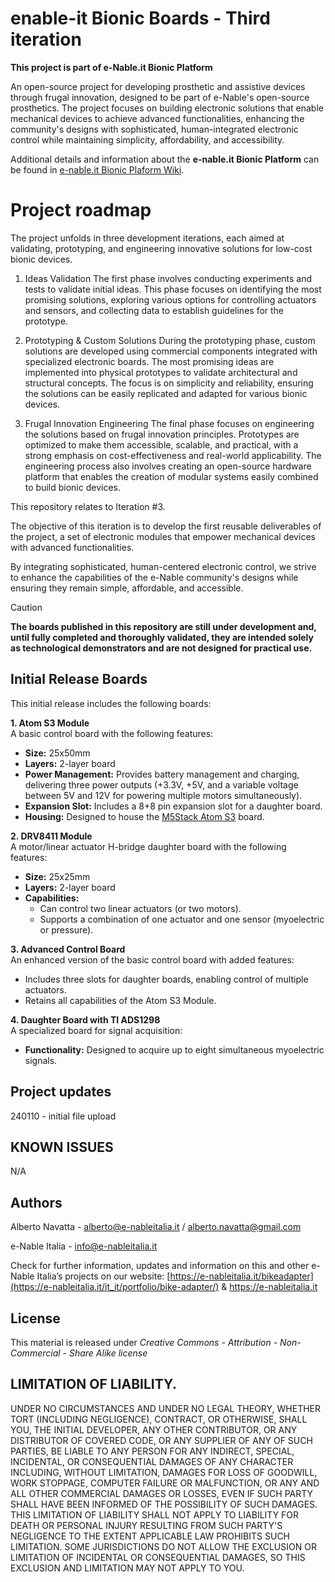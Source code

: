 # enable-it Bionic Boards - Third iteration

**This project is part of e-Nable.it Bionic Platform**

An open-source project for developing prosthetic and assistive devices through frugal innovation, designed to be part of e-Nable's open-source prosthetics. The project focuses on building electronic solutions that enable mechanical devices to achieve advanced functionalities, enhancing the community's designs with sophisticated, human-integrated electronic control while maintaining simplicity, affordability, and accessibility.

Additional details and information about the **e-nable.it Bionic Platform** can be found in [e-nable.it Bionic Plaform Wiki](https://dev.e-nableitalia.it/wiki/spaces/enableit/pages/2195549/e-Nable.it+bionic+platform).


# Project roadmap

The project unfolds in three development iterations, each aimed at validating, prototyping, and engineering innovative solutions for low-cost bionic devices.

1. Ideas Validation
The first phase involves conducting experiments and tests to validate initial ideas. This phase focuses on identifying the most promising solutions, exploring various options for controlling actuators and sensors, and collecting data to establish guidelines for the prototype.

2. Prototyping & Custom Solutions
During the prototyping phase, custom solutions are developed using commercial components integrated with specialized electronic boards. The most promising ideas are implemented into physical prototypes to validate architectural and structural concepts. The focus is on simplicity and reliability, ensuring the solutions can be easily replicated and adapted for various bionic devices.

3. Frugal Innovation Engineering
The final phase focuses on engineering the solutions based on frugal innovation principles. Prototypes are optimized to make them accessible, scalable, and practical, with a strong emphasis on cost-effectiveness and real-world applicability. The engineering process also involves creating an open-source hardware platform that enables the creation of modular systems easily combined to build bionic devices.

This repository relates to Iteration #3.

The objective of this iteration is to develop the first reusable deliverables of the project, a set of electronic modules that empower mechanical devices with advanced functionalities. 

By integrating sophisticated, human-centered electronic control, we strive to enhance the capabilities of the e-Nable community's designs while ensuring they remain simple, affordable, and accessible.


> [!CAUTION]
> **The boards published in this repository are still under development and, until fully completed and thoroughly validated, they are intended solely as technological demonstrators and are not designed for practical use.**

## Initial Release Boards

This initial release includes the following boards:

**1. Atom S3 Module**  
A basic control board with the following features:  
- **Size:** 25x50mm  
- **Layers:** 2-layer board  
- **Power Management:** Provides battery management and charging, delivering three power outputs (+3.3V, +5V, and a variable voltage between 5V and 12V for powering multiple motors simultaneously).  
- **Expansion Slot:** Includes a 8+8 pin expansion slot for a daughter board.  
- **Housing:** Designed to house the [M5Stack Atom S3](https://docs.m5stack.com/en/core/AtomS3) board.  

**2. DRV8411 Module**  
A motor/linear actuator H-bridge daughter board with the following features:  
- **Size:** 25x25mm  
- **Layers:** 2-layer board  
- **Capabilities:**  
  - Can control two linear actuators (or two motors).  
  - Supports a combination of one actuator and one sensor (myoelectric or pressure).  

**3. Advanced Control Board**  
An enhanced version of the basic control board with added features:  
- Includes three slots for daughter boards, enabling control of multiple actuators.  
- Retains all capabilities of the Atom S3 Module.  

**4. Daughter Board with TI ADS1298**  
A specialized board for signal acquisition:  
- **Functionality:** Designed to acquire up to eight simultaneous myoelectric signals.


## Project updates
240110 - initial file upload


## KNOWN ISSUES

N/A

## Authors

Alberto Navatta - alberto@e-nableitalia.it / alberto.navatta@gmail.com

e-Nable Italia - info@e-nableitalia.it 

Check for further information, updates and information on this and other e-Nable Italia’s projects on our website: [https://e-nableitalia.it/bikeadapter](https://e-nableitalia.it/it_it/portfolio/bike-adapter/) & https://e-nableitalia.it

## License

This material is released under *Creative Commons - Attribution - Non-Commercial - Share Alike license*

## LIMITATION OF LIABILITY.
UNDER NO CIRCUMSTANCES AND UNDER NO LEGAL THEORY, WHETHER TORT (INCLUDING NEGLIGENCE), CONTRACT, OR OTHERWISE, SHALL YOU, THE INITIAL DEVELOPER, ANY OTHER CONTRIBUTOR, OR ANY DISTRIBUTOR OF COVERED CODE, OR ANY SUPPLIER OF ANY OF SUCH PARTIES, BE LIABLE TO ANY PERSON FOR ANY INDIRECT, SPECIAL, INCIDENTAL, OR CONSEQUENTIAL DAMAGES OF ANY CHARACTER INCLUDING, WITHOUT LIMITATION, DAMAGES FOR LOSS OF GOODWILL, WORK STOPPAGE, COMPUTER FAILURE OR MALFUNCTION, OR ANY AND ALL OTHER COMMERCIAL DAMAGES OR LOSSES, EVEN IF SUCH PARTY SHALL HAVE BEEN INFORMED OF THE POSSIBILITY OF SUCH DAMAGES. THIS LIMITATION OF LIABILITY SHALL NOT APPLY TO LIABILITY FOR DEATH OR PERSONAL INJURY RESULTING FROM SUCH PARTY'S NEGLIGENCE TO THE EXTENT APPLICABLE LAW PROHIBITS SUCH LIMITATION. SOME JURISDICTIONS DO NOT ALLOW THE EXCLUSION OR LIMITATION OF INCIDENTAL OR CONSEQUENTIAL DAMAGES, SO THIS EXCLUSION AND LIMITATION MAY NOT APPLY TO YOU.
